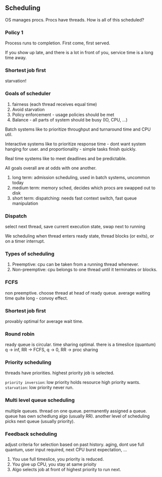 ## Scheduling

OS manages procs. Procs have threads. How is all of this scheduled?

### Policy 1

Process runs to completion. First come, first served.

If you show up late, and there is a lot in front of you, service time is a long time away.

### Shortest job first

starvation!

### Goals of scheduler

1. fairness (each thread receives equal time)
2. Avoid starvation
3. Policy enforcement - usage policies should be met
4. Balance - all parts of system should be busy (IO, CPU, ...)

Batch systems like to prioritize throughput and turnaround time and CPU util.

Interactive systems like to prioritize response time - dont want system hanging for user. and proportionality - simple tasks finish quickly.

Real time systems like to meet deadlines and be predictable.

All goals overall are at odds with one another.

1. long term: admission scheduling, used in batch systems, uncommon today
2. medium term: memory sched, decides which procs are swapped out to disk
3. short term: dispatching: needs fast context switch, fast queue manipulation

### Dispatch

select next thread, save current execution state, swap next to running

We scheduling when thread enters ready state, thread blocks (or exits), or on a timer interrupt.

### Types of scheduling

1. Preemptive: cpu can be taken from a running thread whenever.
2. Non-preemptive: cpu belongs to one thread until it terminates or blocks.

### FCFS

non preemptive. choose thread at head of ready queue. average waiting time quite long - convoy effect.

### Shortest job first

provably optimal for average wait time.

### Round robin

ready queue is circular. time sharing optimal. there is a timeslice (quantum) q -> inf, RR -> FCFS, q -> 0, RR -> proc sharing

### Priority scheduling

threads have priorities. highest priority job is selected.

`priority inversion`: low priority holds resource high priority wants. 
`starvation`: low priority never run.

### Multi level queue scheduling

multiple queues. thread on one queue. permanently assigned a queue. queue has own schedlung algo (usually RR). another level of scheduling picks next queue (usually priority).

### Feedback scheduling

adjust criteria for selection based on past history. aging, dont use full quantum, user input required, next CPU burst expectation, ...

1. You use full timeslice, you priority is reduced.
2. You give up CPU, you stay at same prioity
3. Algo selects job at front of highest priority to run next.











